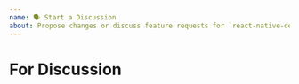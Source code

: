 ```yaml
---
name: 🗣 Start a Discussion
about: Propose changes or discuss feature requests for `react-native-desktop.
---
```


# For Discussion

<!-- Describe your issue in detail. -->

